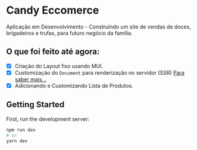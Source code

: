 # Candy Eccomerce

Aplicação em Desenvolvimento - Construíndo um site de vendas de doces, brigadeiros e trufas, para futuro negócio da família.

## O que foi feito até agora:

- [x] Criação do Layout fixo usando MUI.
- [x] Customização do `Document` para renderização no servidor (SSR) [Para saber mais...](https://nextjs.org/docs/advanced-features/custom-document)
- [x] Adicionando e Customizando Lista de Produtos.

## Getting Started

First, run the development server:

```bash
npm run dev
# or
yarn dev
```
